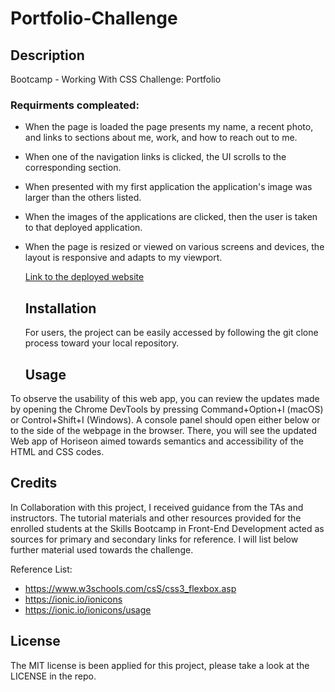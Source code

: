 # Portfolio-Challenge

## Description 

Bootcamp - Working With CSS Challenge: Portfolio

### Requirments compleated:
* When the page is loaded the page presents my name, a recent photo, and links to sections about me, work, 
  and how to reach out to me.
* When one of the navigation links is clicked, the UI scrolls to the corresponding section.
* When presented with my first application the application's image was larger than the others listed.
* When the images of the applications are clicked, then the user is taken to that deployed application.
* When the page is resized or viewed on various screens and devices, the layout is responsive and adapts to my viewport.

   [Link to the deployed website](https://astranag.github.io/Portfolio-Challenge/)


  ## Installation

  For users, the project can be easily accessed by following the git clone process toward your local repository.

  ## Usage

To observe the usability of this web app, you can review the updates made by opening the Chrome DevTools by pressing Command+Option+I (macOS) or Control+Shift+I (Windows). A console panel should open either below or to the side of the webpage in the browser. There, you will see the updated Web app of Horiseon aimed towards semantics and accessibility of the HTML and CSS codes. 


## Credits

In Collaboration with this project, I received guidance from the TAs and instructors. The tutorial materials and other resources provided for the enrolled students at the Skills Bootcamp in Front-End Development acted as sources for primary and secondary links for reference. I will list below further material used towards the challenge. 

Reference List:
* https://www.w3schools.com/csS/css3_flexbox.asp
* https://ionic.io/ionicons
* https://ionic.io/ionicons/usage

## License

The MIT license is been applied for this project, please take a look at the LICENSE in the repo.
